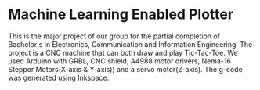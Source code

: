 # Machine Learning Enabled Plotter
This is the major project of our group for the partial completion of Bachelor's in Electronics, Communication and Information Engineering. The project is a CNC machine that can both draw and play Tic-Tac-Toe. We used Arduino with GRBL, CNC shield, A4988 motor drivers, Nema-16 Stepper Motors(X-axis & Y-axis)) and a servo motor(Z-axis). The g-code was generated using Inkspace.

